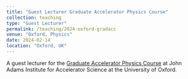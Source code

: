 ```yaml
---
title: "Guest Lecturer Graduate Accelerator Physics Course"
collection: teaching
type: "Guest Lecturer"
permalink: /teaching/2024-oxford-gradacc
venue: "Oxford, Physics"
date: 2024-02-14
location: "Oxford, UK"
---
```


A guest lecturer for the [Graduate Accelerator Physics Course](https://www.adams-institute.ac.uk/graduate-lectures#collapse4118101) at John Adams Institute for Accelerator Science at the University of Oxford.
